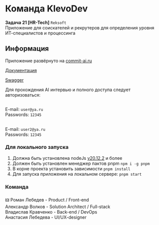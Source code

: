# Команда KlevoDev
**Задача 21 [HR-Tech]** ```Reksoft``` <br>
Приложение для соискателей и рекрутеров для определения уровня ИТ-специалистов и процессинга
## Информация

Приложение развёрнуто на
[commit-ai.ru](https://commit-ai.ru)

[Документация](https://www.figma.com/board/WRMBZox9dMFge7AjjGIfRq/commit---документация?node-id=12-6437&t=bNGZ0J3OKhEHM0U6-1)

[Swagger](http://95.163.230.192:3001/swagger)

Для прохождения AI интервью и полного доступа следует авторизоваться:
## 
E-mail: ```user@ya.ru``` <br>
Passwords: ```12345```
## 
E-mail: ```user2@ya.ru``` <br>
Passwords: ```12345```
<br>

### Для локального запуска

1. Должна быть установлена nodeJs [v20.12.2](https://nodejs.org/en/blog/release/v20.12.2) и более
2. Должен быть установлен менеджер пактов pnpm ```npm i -g pnpm```
3. В корне проекта установить зависимости ```pnpm install```
4. Для запуска приложения на локальном сервере: ```pnpm start```


### Команда

🜲 Роман Лебедев - Product / Front-end<br>
Александр Волков - Solution Architect / Full-stack<br>
Владислав Кравченко - Back-end / DevOps <br>
Анастасия Лебедева - UI/UX-designer 
